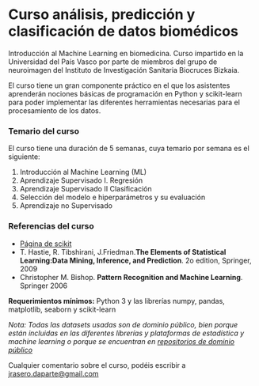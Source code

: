 # Curso análisis, predicción y clasificación de datos biomédicos

Introducción al Machine Learning en biomedicina. Curso impartido en la Universidad del País Vasco por parte de miembros del grupo de neuroimagen del Instituto de Investigación Sanitaria Biocruces Bizkaia.

El curso tiene un gran componente práctico en el que los asistentes aprenderán nociones básicas de programación en Python y scikit-learn para poder implementar las diferentes herramientas necesarias para el procesamiento de los datos.

### Temario del curso
El curso tiene una duración de 5 semanas, cuya temario por semana es el siguiente:

1. Introducción al Machine Learning (ML)
2. Aprendizaje Supervisado I. Regresión
3. Aprendizaje Supervisado II Clasificación
4. Selección del modelo e hiperparámetros y su evaluación
5. Aprendizaje no Supervisado

### Referencias del curso

- [Página de scikit](http://scikit-learn.org/stable/)
- T. Hastie, R. Tibshirani, J.Friedman.**The Elements of Statistical Learning:Data Mining, Inference, and Prediction**. 2o edition, Springer, 2009
- Christopher M. Bishop. **Pattern Recognition and Machine Learning**. Springer 2006

**Requerimientos mínimos:** Python 3 y las librerías numpy, pandas, matplotlib, seaborn y scikit-learn

*Nota: Todas las datasets usadas son de dominio público, bien porque están incluidas en las diferentes librerías y plataformas de estadística y machine learning o porque se encuentran en [repositorios de dominio público](https://archive.ics.uci.edu/ml/index.php)*

Cualquier comentario sobre el curso, podéis escribir a jrasero.daparte@gmail.com
